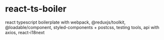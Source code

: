 # react-ts-boiler

react typescript boilerplate with webpack, @reduxjs/toolkit, @loadable/component, styled-components + postcss, testing tools, api with axios, react-i18next
